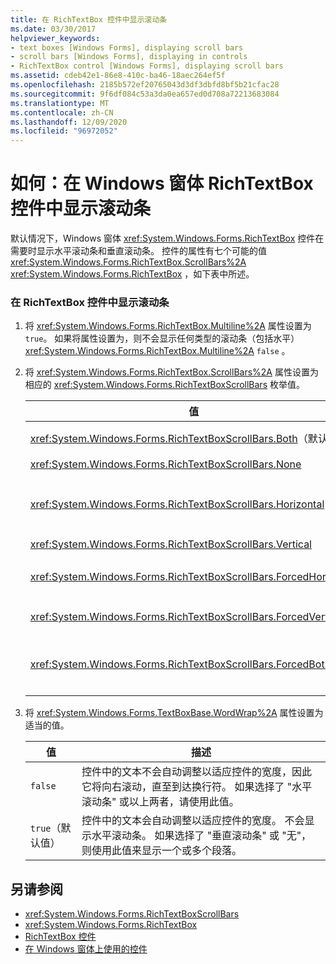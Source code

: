 ```yaml
---
title: 在 RichTextBox 控件中显示滚动条
ms.date: 03/30/2017
helpviewer_keywords:
- text boxes [Windows Forms], displaying scroll bars
- scroll bars [Windows Forms], displaying in controls
- RichTextBox control [Windows Forms], displaying scroll bars
ms.assetid: cdeb42e1-86e8-410c-ba46-18aec264ef5f
ms.openlocfilehash: 2185b572ef20765043d3df3dbfd8bf5b21cfac28
ms.sourcegitcommit: 9f6df084c53a3da0ea657ed0d708a72213683084
ms.translationtype: MT
ms.contentlocale: zh-CN
ms.lasthandoff: 12/09/2020
ms.locfileid: "96972052"
---
```

# <a name="how-to-display-scroll-bars-in-the-windows-forms-richtextbox-control"></a>如何：在 Windows 窗体 RichTextBox 控件中显示滚动条
默认情况下，Windows 窗体 <xref:System.Windows.Forms.RichTextBox> 控件在需要时显示水平滚动条和垂直滚动条。 控件的属性有七个可能的值 <xref:System.Windows.Forms.RichTextBox.ScrollBars%2A> <xref:System.Windows.Forms.RichTextBox> ，如下表中所述。  
  
### <a name="to-display-scroll-bars-in-a-richtextbox-control"></a>在 RichTextBox 控件中显示滚动条  
  
1. 将 <xref:System.Windows.Forms.RichTextBox.Multiline%2A> 属性设置为 `true`。 如果将属性设置为，则不会显示任何类型的滚动条（包括水平） <xref:System.Windows.Forms.RichTextBox.Multiline%2A> `false` 。  
  
2. 将 <xref:System.Windows.Forms.RichTextBox.ScrollBars%2A> 属性设置为相应的 <xref:System.Windows.Forms.RichTextBoxScrollBars> 枚举值。  
  
    |值|描述|  
    |-----------|-----------------|  
    |<xref:System.Windows.Forms.RichTextBoxScrollBars.Both>（默认值）|仅当文本超过控件的宽度或长度时，显示水平或垂直滚动条，或同时显示两者。|  
    |<xref:System.Windows.Forms.RichTextBoxScrollBars.None>|永远不会显示任何类型的滚动条。|  
    |<xref:System.Windows.Forms.RichTextBoxScrollBars.Horizontal>|仅当文本超过控件的宽度时，才显示水平滚动条。  (这种情况下， <xref:System.Windows.Forms.TextBoxBase.WordWrap%2A> 属性必须设置为 `false` 。 ) |  
    |<xref:System.Windows.Forms.RichTextBoxScrollBars.Vertical>|仅当文本超过控件的高度时显示垂直滚动条。|  
    |<xref:System.Windows.Forms.RichTextBoxScrollBars.ForcedHorizontal>|当属性设置为时，将显示水平滚动条 <xref:System.Windows.Forms.TextBoxBase.WordWrap%2A> `false` 。 当文本不超过控件的宽度时，滚动条将灰显。|  
    |<xref:System.Windows.Forms.RichTextBoxScrollBars.ForcedVertical>|始终显示垂直滚动条。 当文本不超过控件的长度时，滚动条将灰显。|  
    |<xref:System.Windows.Forms.RichTextBoxScrollBars.ForcedBoth>|始终显示垂直滚动条。 当属性设置为时，将显示水平滚动条 <xref:System.Windows.Forms.TextBoxBase.WordWrap%2A> `false` 。 当文本不超过控件的宽度或长度时，滚动条显示为灰色。|  
  
3. 将 <xref:System.Windows.Forms.TextBoxBase.WordWrap%2A> 属性设置为适当的值。  
  
    |值|描述|  
    |-----------|-----------------|  
    |`false`|控件中的文本不会自动调整以适应控件的宽度，因此它将向右滚动，直至到达换行符。 如果选择了 "水平滚动条" 或以上两者，请使用此值。|  
    |`true`（默认值）|控件中的文本会自动调整以适应控件的宽度。 不会显示水平滚动条。 如果选择了 "垂直滚动条" 或 "无"，则使用此值来显示一个或多个段落。|  
  
## <a name="see-also"></a>另请参阅

- <xref:System.Windows.Forms.RichTextBoxScrollBars>
- <xref:System.Windows.Forms.RichTextBox>
- [RichTextBox 控件](richtextbox-control-windows-forms.md)
- [在 Windows 窗体上使用的控件](controls-to-use-on-windows-forms.md)
